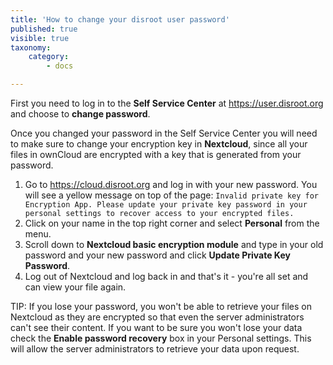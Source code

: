 ```yaml
---
title: 'How to change your disroot user password'
published: true
visible: true
taxonomy:
    category:
        - docs

---
```


First you need to log in to the **Self Service Center** at https://user.disroot.org and choose to **change password**.

Once you changed your password in the Self Service Center you will need to make sure to change your encryption key in **Nextcloud**, since all your files in ownCloud are encrypted with a key that is generated from your password.
1. Go to https://cloud.disroot.org and log in with your new password.
You will see a yellow message on top of the page:
`Invalid private key for Encryption App. Please update your private key password in your personal settings to recover access to your encrypted files.`
2. Click on your name in the top right corner and select **Personal** from the menu.
3. Scroll down to **Nextcloud basic encryption module** and type in your old password and your new password and click **Update Private Key Password**.
4. Log out of Nextcloud and log back in and that's it - you're all set and can view your file again.

TIP: If you lose your password, you won't be able to retrieve your files on Nextcloud as they are encrypted so that even the server administrators can't see their content. If you want to be sure you won't lose your data check the **Enable password recovery** box in your Personal settings. This will allow the server administrators to retrieve your data upon request.
